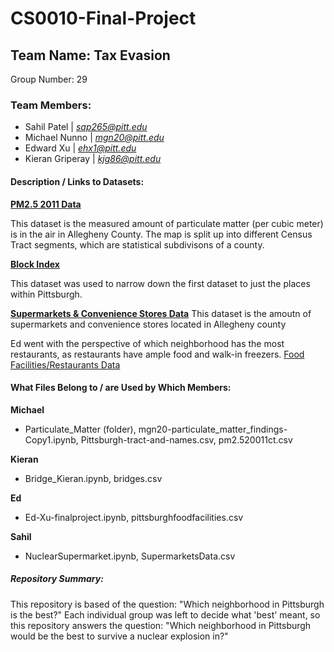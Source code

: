 # CS0010-Final-Project
## Team Name: Tax Evasion

Group Number: 29
### Team Members:
- Sahil Patel | *sap265@pitt.edu*
- Michael Nunno | *mgn20@pitt.edu*
- Edward Xu | *ehx1@pitt.edu*
- Kieran Griperay | *kjg86@pitt.edu*
#### Description / Links to Datasets:
[**PM2.5 2011 Data**](https://data.wprdc.org/dataset/particulate-matter-2-5/resource/d281efe0-62d9-4c2b-b41f-bb99fcbec705?inner_span=True)

This dataset is the measured amount of particulate matter (per cubic meter) is in the air in Allegheny County. The map is split up into different Census Tract segments, which are statistical subdivisons of a county.

[**Block Index**](https://data.wprdc.org/dataset/2020-census-redistricting-data-extracts/resource/6b09ea3e-7d34-4665-ad0b-798a0efadc29)

This dataset was used to narrow down the first dataset to just the places within Pittsburgh.

[**Supermarkets & Convenience Stores Data**](https://data.wprdc.org/dataset/allegheny-county-supermarkets-convenience-stores)
This dataset is the amoutn of supermarkets and convenience stores located in Allegheny county

Ed went with the perspective of which neighborhood has the most restaurants, as restaurants have ample food and walk-in freezers.
[Food Facilities/Restaurants Data](https://data.wprdc.org/dataset/allegheny-county-restaurant-food-facility-inspection-violations/resource/112a3821-334d-4f3f-ab40-4de1220b1a0a?view_id=758d9bb5-73cc-4d81-bc94-09547ee704cd)

#### What Files Belong to / are Used by Which Members:
**Michael**

* Particulate_Matter (folder), mgn20-particulate_matter_findings-Copy1.ipynb, Pittsburgh-tract-and-names.csv, pm2.520011ct.csv

**Kieran**

* Bridge_Kieran.ipynb, bridges.csv

**Ed**

* Ed-Xu-finalproject.ipynb, pittsburghfoodfacilities.csv

**Sahil**

* NuclearSupermarket.ipynb, SupermarketsData.csv

##### Repository Summary:
This repository is based of the question: "Which neighborhood in Pittsburgh is the best?" Each individual group was left to decide what 'best' meant, so this repository answers the question: "Which neighborhood in Pittsburgh would be the best to survive a nuclear explosion in?" 


